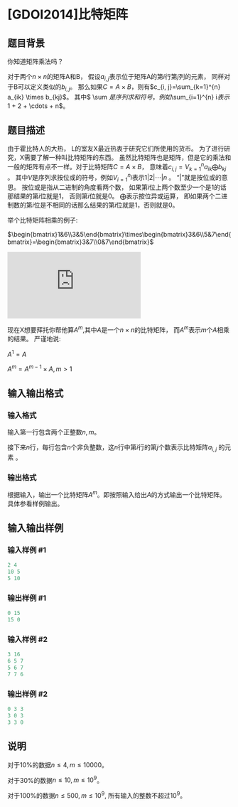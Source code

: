 # [GDOI2014]比特矩阵

## 题目背景

你知道矩阵乘法吗？

对于两个$n\times n$的矩阵A和B， 假设$a_{i, j}$表示位于矩阵A的第$i$行第$j$列的元素， 同样对于B可以定义类似的$b_{i,j}$。 那么如果$C = A \times B$，则有$c_{i, j}=\sum_{k=1}^{n} a_{ik} \times b_{kj}$。 其中$ \sum $是序列求和符号，例如$\sum_{i=1}^{n} i$表示$1 + 2 + \cdots + n$。

## 题目描述

由于霍比特人的大热， L的室友X最近热衷于研究它们所使用的货币。 为了进行研究，X需要了解一种叫比特矩阵的东西。 虽然比特矩阵也是矩阵，但是它的乘法和一般的矩阵有点不一样。对于比特矩阵$C = A \times B$， 意味着$c_{i,j} = V_{k=1}^{n}a_{ik} \bigoplus b_{kj}$ 。 其中$V$是序列求按位或的符号，例如$V_{i=1}^{n} i$表示$1 | 2 | \cdots | n$ 。 “|”就是按位或的意思。 按位或是指从二进制的角度看两个数， 如果第$i$位上两个数至少一个是1的话那结果的第$i$位就是1， 否则第$i$位就是0。 $\bigoplus$表示按位异或运算， 即如果两个二进制数的第$i$位是不相同的话那么结果的第$i$位就是1，否则就是0。

举个比特矩阵相乘的例子:

$\begin{bmatrix}1&6\\3&5\end{bmatrix}\times\begin{bmatrix}3&6\\5&7\end{bmatrix}=\begin{bmatrix}3&7\\0&7\end{bmatrix}$

![](http://latex.codecogs.com/gif.latex?%5Cbegin%7Bbmatrix%7D1%266%5C%5C3%265%5Cend%7Bbmatrix%7D%5Ctimes%5Cbegin%7Bbmatrix%7D3%266%5C%5C5%267%5Cend%7Bbmatrix%7D%3D%5Cbegin%7Bbmatrix%7D3%267%5C%5C0%267%5Cend%7Bbmatrix%7D)

现在X想要拜托你帮他算$A^{m}$,其中$A$是一个$n\times n$的比特矩阵， 而$A^{m}$表示$m$个$A$相乘的结果。 严谨地说:

$A^{1}=A$

$A^{m}=A^{m-1}\times A,m>1$

## 输入输出格式

### 输入格式

输入第一行包含两个正整数$n,m$。

接下来$n$行，每行包含$n$个非负整数，这$n$行中第$i$行的第$j$个数表示比特矩阵$a_{i,j}$ 的元素 。

### 输出格式

根据输入，输出一个比特矩阵$A^{m}$。即按照输入给出$A$的方式输出一个比特矩阵。 具体参看样例输出。

## 输入输出样例

### 输入样例 #1

```cpp
2 4
10 5
5 10

```
### 输出样例 #1

```cpp
0 15
15 0

```
### 输入样例 #2

```cpp
3 16
6 5 7
5 6 7
7 7 6

```
### 输出样例 #2

```cpp
0 3 3
3 0 3
3 3 0

```
## 说明

对于10%的数据$n\le 4, m\le 10000$。

对于30%的数据$n\le 10, m\le 10^9$。

对于100%的数据$n\le 500, m\le 10^9$, 所有输入的整数不超过$10^9$。

